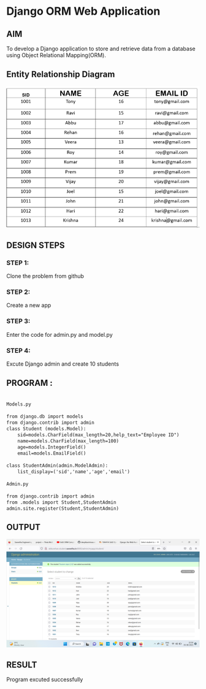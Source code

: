# Django ORM Web Application

## AIM
To develop a Django application to store and retrieve data from a database using Object Relational Mapping(ORM).

## Entity Relationship Diagram

![Entity Relationship Diagram](./er.png)


## DESIGN STEPS

### STEP 1:
Clone the problem from github

### STEP 2:
Create a new app

### STEP 3:
Enter the code for admin.py and model.py

### STEP 4:
Excute Django admin and create 10 students

## PROGRAM :

```

Models.py

from django.db import models
from django.contrib import admin
class Student (models.Model):
    sid=models.CharField(max_length=20,help_text="Employee ID")
    name=models.CharField(max_length=100)
    age=models.IntegerField()
    email=models.EmailField()

class StudentAdmin(admin.ModelAdmin):
    list_display=('sid','name','age','email')

Admin.py

from django.contrib import admin
from .models import Student,StudentAdmin
admin.site.register(Student,StudentAdmin)

```


## OUTPUT

![OUTPUT](./Out.png)

## RESULT

Program excuted successfully